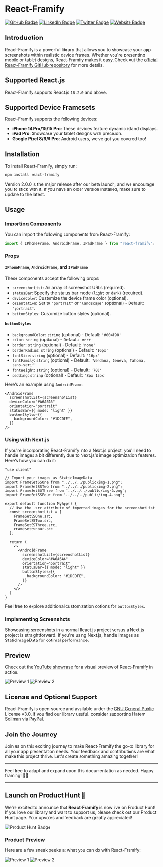 # React-Framify

[![GitHub Badge](https://img.shields.io/badge/GitHub-100000?style=for-the-badge&logo=github&logoColor=white)](https://github.com/CodeNKoffee)
[![LinkedIn Badge](https://img.shields.io/badge/LinkedIn-0077B5?style=for-the-badge&logo=linkedin&logoColor=white)](https://linkedin.com/in/h4temsoliman)
[![Twitter Badge](https://img.shields.io/badge/Twitter-1DA1F2?style=for-the-badge&logo=twitter&logoColor=white)](https://twitter.com/h4temsoliman)
[![Website Badge](https://img.shields.io/badge/website-000000?style=for-the-badge&logo=About.me&logoColor=white)](https://hatemsoliman.dev)

## Introduction

React-Framify is a powerful library that allows you to showcase your app screenshots within realistic device frames. Whether you're presenting mobile or tablet designs, React-Framify makes it easy. Check out the [official React-Framify GitHub repository](https://github.com/CodeNKoffee/react-framify) for more details.

## Supported React.js

React-Framify supports React.js `18.2.0` and above.

## Supported Device Framesets

React-Framify supports the following devices:

- **iPhone 14 Pro/15/15 Pro**: These devices feature dynamic island displays.
- **iPad Pro**: Showcase your tablet designs with precision.
- **Google Pixel 8/9/9 Pro**: Android users, we've got you covered too!

## Installation

To install React-Framify, simply run:

```bash
npm install react-framify
```

Version 2.0.0 is the major release after our beta launch, and we encourage you to stick with it. If you have an older version installed, make sure to update to the latest.

## Usage

### Importing Components

You can import the following components from React-Framify:

```jsx
import { IPhoneFrame, AndroidFrame, IPadFrame } from "react-framify";
```

### Props

#### `IPhoneFrame`, `AndroidFrame`, and `IPadFrame`

These components accept the following props:

- `screenshotList`: An array of screenshot URLs (required).
- `statusBar`: Specify the status bar mode (`light` or `dark`) (required).
- `deviceColor`: Customize the device frame color (optional).
- `orientation`: Set to `"portrait"` or `"landscape"` (optional) - Default: `"portrait"`.
- `buttonStyles`: Customize button styles (optional).

#### `buttonStyles`

- `backgroundColor`: `string` (optional) - Default: `'#004F98'`
- `color`: `string` (optional) - Default: `'#FFF'`
- `border`: `string` (optional) - Default: `'none'`
- `borderRadius`: `string` (optional) - Default: `'16px'`
- `fontSize`: `string` (optional) - Default: `'16px'`
- `fontFamily`: `string` (optional) - Default: `'Verdana, Geneva, Tahoma, sans-serif'`
- `fontWeight`: `string` (optional) - Default: `'700'`
- `padding`: `string` (optional) - Default: `'8px 16px'`

Here's an example using `AndroidFrame`:

```tsx
<AndroidFrame
  screenshotList={screenshotList}
  deviceColor="#A6A6A6"
  orientation="portrait"
  statusBar={{ mode: "light" }}
  buttonStyles={{
    backgroundColor: "#1DCDFE",
  }}
/>
```

### Using with Next.js

If you're incorporating React-Framify into a Next.js project, you'll need to handle images a bit differently due to Next.js's image optimization features. Here's how you can do it:

```tsx
"use client"

// Import your images as StaticImageData
import FrameSetSSOne from "../../../public/img-1.png";
import FrameSetSSTwo from "../../../public/img-2.png";
import FrameSetSSThree from "../../../public/img-3.png";
import FrameSetSSFour from "../../../public/img-4.png";

export default function MyApp() {
  // Use the .src attribute of imported images for the screenshotList
  const screenshotList = [
    FrameSetSSOne.src,
    FrameSetSSTwo.src,
    FrameSetSSThree.src,
    FrameSetSSFour.src
  ];

  return (
    <>
      <AndroidFrame
        screenshotList={screenshotList}
        deviceColor="#A6A6A6"
        orientation="portrait"
        statusBar={{ mode: "light" }}
        buttonStyles={{
          backgroundColor: "#1DCDFE",
        }}
      />
    </>
  )
}
```

Feel free to explore additional customization options for `buttonStyles`.

### Implementing Screenshots

Showcasing screenshots in a normal React.js project versus a Next.js project is straightforward. If you're using Next.js, handle images as StaticImageData for optimal performance.

## Preview

Check out the [YouTube showcase](https://youtu.be/your-youtube-link) for a visual preview of React-Framify in action.

![Preview 1](/assets/how-to-img1.png)
![Preview 2](/assets/how-to-img2.png)

## License and Optional Support

React-Framify is open-source and available under the [GNU General Public License v3.0](/LICENSE). If you find our library useful, consider supporting [Hatem Soliman](https://hatemsoliman.dev) via [PayPal](https://paypal.me/h4temsoliman?country.x=EG&locale.x=en_US).

## Join the Journey

Join us on this exciting journey to make React-Framify the go-to library for all your app presentation needs. Your feedback and contributions are what make this project thrive. Let's create something amazing together!

---

Feel free to adapt and expand upon this documentation as needed. Happy framing! 📱🚀

---

## Launch on Product Hunt 🚀

We're excited to announce that **React-Framify** is now live on Product Hunt! If you love our library and want to support us, please check out our Product Hunt page. Your upvotes and feedback are greatly appreciated!

[![Product Hunt Badge](https://img.shields.io/badge/Product%20Hunt-Follow%20Us%20On%20PH-orange?style=for-the-badge&logo=product-hunt&logoColor=white)](https://www.producthunt.com/posts/react-framify)

### Product Preview

Here are a few sneak peeks at what you can do with React-Framify:

![Preview 1](/assets/product-hunt-img1.png)
![Preview 2](/assets/product-hunt-img2.png)
